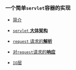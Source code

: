 ### 一个简单`servlet`容器的实现
* [简介](/docs/description.md)
* [`servlet` **大体架构**]()

* [`request` 请求的**解析**]()
* [对`request`请求的**响应**]()
* [`IO`层]()


